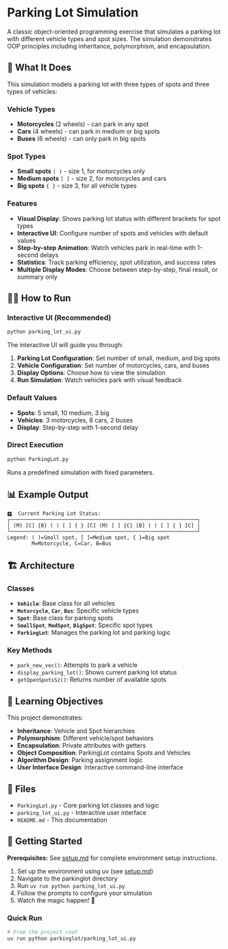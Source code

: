 # Parking Lot Simulation

A classic object-oriented programming exercise that simulates a parking lot with different vehicle types and spot sizes. The simulation demonstrates OOP principles including inheritance, polymorphism, and encapsulation.

## 🚗 What It Does

This simulation models a parking lot with three types of spots and three types of vehicles:

### Vehicle Types
- **Motorcycles** (2 wheels) - can park in any spot
- **Cars** (4 wheels) - can park in medium or big spots
- **Buses** (6 wheels) - can only park in big spots

### Spot Types
- **Small spots** `( )` - size 1, for motorcycles only
- **Medium spots** `[ ]` - size 2, for motorcycles and cars
- **Big spots** `{ }` - size 3, for all vehicle types

### Features
- **Visual Display**: Shows parking lot status with different brackets for spot types
- **Interactive UI**: Configure number of spots and vehicles with default values
- **Step-by-step Animation**: Watch vehicles park in real-time with 1-second delays
- **Statistics**: Track parking efficiency, spot utilization, and success rates
- **Multiple Display Modes**: Choose between step-by-step, final result, or summary only

## 🏃‍♂️ How to Run

### Interactive UI (Recommended)
```bash
python parking_lot_ui.py
```

The interactive UI will guide you through:
1. **Parking Lot Configuration**: Set number of small, medium, and big spots
2. **Vehicle Configuration**: Set number of motorcycles, cars, and buses
3. **Display Options**: Choose how to view the simulation
4. **Run Simulation**: Watch vehicles park with visual feedback

### Default Values
- **Spots**: 5 small, 10 medium, 3 big
- **Vehicles**: 3 motorcycles, 8 cars, 2 buses
- **Display**: Step-by-step with 1-second delay

### Direct Execution
```bash
python ParkingLot.py
```
Runs a predefined simulation with fixed parameters.

## 📊 Example Output

```
🅿️  Current Parking Lot Status:
┌─────────────────────────────────────────────────────────────┐
│ (M) [C] {B} ( ) [ ] { } [C] (M) [ ] {C} [B] ( ) [ ] { } [C] │
└─────────────────────────────────────────────────────────────┘
Legend: ( )=Small spot, [ ]=Medium spot, { }=Big spot
        M=Motorcycle, C=Car, B=Bus
```

## 🏗️ Architecture

### Classes
- **`Vehicle`**: Base class for all vehicles
- **`Motorcycle`**, **`Car`**, **`Bus`**: Specific vehicle types
- **`Spot`**: Base class for parking spots
- **`SmallSpot`**, **`MedSpot`**, **`BigSpot`**: Specific spot types
- **`ParkingLot`**: Manages the parking lot and parking logic

### Key Methods
- `park_new_vec()`: Attempts to park a vehicle
- `display_parking_lot()`: Shows current parking lot status
- `getOpenSpotsSz()`: Returns number of available spots

## 🎯 Learning Objectives

This project demonstrates:
- **Inheritance**: Vehicle and Spot hierarchies
- **Polymorphism**: Different vehicle/spot behaviors
- **Encapsulation**: Private attributes with getters
- **Object Composition**: ParkingLot contains Spots and Vehicles
- **Algorithm Design**: Parking assignment logic
- **User Interface Design**: Interactive command-line interface

## 📁 Files

- `ParkingLot.py` - Core parking lot classes and logic
- `parking_lot_ui.py` - Interactive user interface
- `README.md` - This documentation

## 🚀 Getting Started

**Prerequisites:** See [setup.md](../setup.md) for complete environment setup instructions.

1. Set up the environment using uv (see [setup.md](../setup.md))
2. Navigate to the parkinglot directory
3. Run `uv run python parking_lot_ui.py`
4. Follow the prompts to configure your simulation
5. Watch the magic happen! 🎉

### Quick Run
```bash
# From the project root
uv run python parkinglot/parking_lot_ui.py
```
